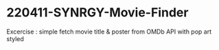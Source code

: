 # 220411-SYNRGY-Movie-Finder

Excercise : simple fetch movie title & poster from OMDb API with pop art styled
